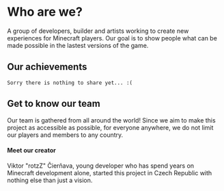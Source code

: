 # Who are we?

A group of developers, builder and artists working to create new experiences for Minecraft players. Our goal is to show people what can be made possible in the lastest versions of the game.

## Our achievements

`Sorry there is nothing to share yet... :(`

## Get to know our team

Our team is gathered from all around the world! Since we aim to make this project as accessible as possible, for everyone anywhere, we do not limit our players and members to any country.

#### Meet our creator
Viktor "rotzZ" Čierňava, young developer who has spend years on Minecraft development alone, started this project in Czech Republic with nothing else than just a vision. 
